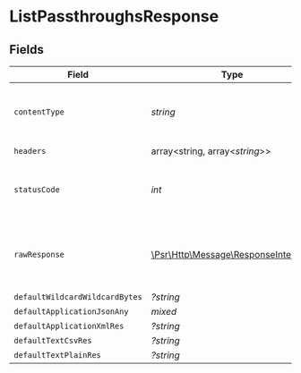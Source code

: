 # ListPassthroughsResponse


## Fields

| Field                                                                                                        | Type                                                                                                         | Required                                                                                                     | Description                                                                                                  |
| ------------------------------------------------------------------------------------------------------------ | ------------------------------------------------------------------------------------------------------------ | ------------------------------------------------------------------------------------------------------------ | ------------------------------------------------------------------------------------------------------------ |
| `contentType`                                                                                                | *string*                                                                                                     | :heavy_check_mark:                                                                                           | HTTP response content type for this operation                                                                |
| `headers`                                                                                                    | array<string, array<*string*>>                                                                               | :heavy_check_mark:                                                                                           | N/A                                                                                                          |
| `statusCode`                                                                                                 | *int*                                                                                                        | :heavy_check_mark:                                                                                           | HTTP response status code for this operation                                                                 |
| `rawResponse`                                                                                                | [\Psr\Http\Message\ResponseInterface](https://www.php-fig.org/psr/psr-7/#33-psrhttpmessageresponseinterface) | :heavy_check_mark:                                                                                           | Raw HTTP response; suitable for custom response parsing                                                      |
| `defaultWildcardWildcardBytes`                                                                               | *?string*                                                                                                    | :heavy_minus_sign:                                                                                           | Successful                                                                                                   |
| `defaultApplicationJsonAny`                                                                                  | *mixed*                                                                                                      | :heavy_minus_sign:                                                                                           | Successful                                                                                                   |
| `defaultApplicationXmlRes`                                                                                   | *?string*                                                                                                    | :heavy_minus_sign:                                                                                           | Successful                                                                                                   |
| `defaultTextCsvRes`                                                                                          | *?string*                                                                                                    | :heavy_minus_sign:                                                                                           | Successful                                                                                                   |
| `defaultTextPlainRes`                                                                                        | *?string*                                                                                                    | :heavy_minus_sign:                                                                                           | Successful                                                                                                   |